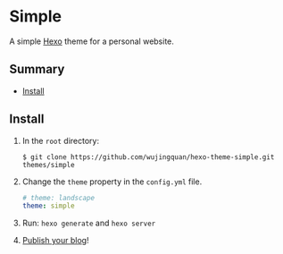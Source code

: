 # Simple

A simple [Hexo](http://hexo.io) theme for a personal website.

## Summary

- [Install](#install)

## Install
1. In the `root` directory:

    ```git
    $ git clone https://github.com/wujingquan/hexo-theme-simple.git themes/simple
    ```

2. Change the `theme` property in the `config.yml` file.

    ```yml
    # theme: landscape
    theme: simple
    ```
    
3. Run: `hexo generate` and `hexo server`

4. [Publish your blog](https://hexo.io/docs/deployment)!